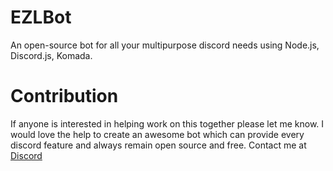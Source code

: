 # EZLBot

An open-source bot for all your multipurpose discord needs using Node.js, Discord.js, Komada.

# Contribution

If anyone is interested in helping work on this together please let me know. I would love the help to create an awesome bot which can provide every discord feature and always remain open source and free. Contact me at [Discord](https://discord.me/EZLBot)
